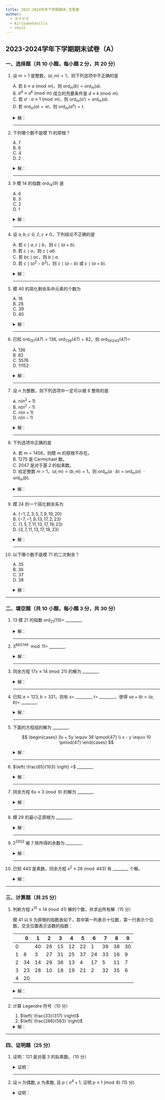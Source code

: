 ```yaml
---
title: 2023-2024学年下学期期末_含答案
author:
  - タクヤマ
  - KirisameVanilla
  - zeyi2
---
```


## 2023-2024学年下学期期末试卷（A）  

### 一、选择题（共 10 小题，每小题 2 分，共 20 分）

1. 设 $m > 1$ 是整数，$(a, m) = 1$，则下列选项中不正确的是

    A. 若 $b \equiv a \pmod{m}$，则 $\mathrm{ord}_m(b) = \mathrm{ord}_m(a)$.<br>
    B. $a^d \equiv a^k \pmod{m}$ 成立的充要条件是 $d \equiv k \pmod{m}$.<br>
    C. 若 $a' \cdot a \equiv 1 \pmod{m}$，则 $\mathrm{ord}_m(a') = \mathrm{ord}_m(a)$.<br>
    D. 若 $\mathrm{ord}_m(a) = st$，则 $\mathrm{ord}_m(a^s) = t$.

    <details>
    <summary>解：</summary>
    B

    $a^d \equiv a^k \pmod{m}$ 成立的充要条件是 $d \equiv k \pmod{(\mathrm{ord}_m(a))}$
    </details>

    ***

2. 下列哪个数不是模 11 的原根？

    A. 7<br>
    B. 6<br>
    C. 4<br>
    D. 2

    <details>
    <summary>解：</summary>
    C

    简单验证即可
    </details>

    ***

3. 9 模 14 的指数 $\mathrm{ord}_{14}(9)$ 是

    A. 6<br>
    B. 3<br>
    C. 2<br>
    D. 1

    <details>
    <summary>解：</summary>
    B

    简单计算即可
    </details>

    ***

4. 设 $a, b, c \in \mathbb{Z}, c \ne 0$，下列结论不正确的是

    A. 若 $c \mid a, c \mid b$，则 $c \mid (a + b)$.  
    B. 若 $c \mid a$，则 $c \mid ab$.  
    C. 若 $bc \mid ac$，则 $b \mid a$.  
    D. 若 $c \mid (a^2 - b^2)$，则 $c \mid (a - b)$ 或 $c \mid (a + b)$.

    <details>
    <summary>解：</summary>
    D

    例如 $a - b = 3, a + b = 5, c = 15$
    </details>

    ***

5. 模 40 的简化剩余系中元素的个数为

    A. 16<br>
    B. 28<br>
    C. 39<br>
    D. 40

    <details>
    <summary>解：</summary>
    A

    $\varphi(40) = 16$
    </details>

    ***

6. 已知 $\mathrm{ord}_{137}(47) = 136$, $\mathrm{ord}_{739}(47) = 82$，则 $\mathrm{ord}_{101243}(47) =$

    A. 136<br>
    B. 82<br>
    C. 5576<br>
    D. 11152

    <details>
    <summary>解：</summary>
    C  

    因为 $(137, 739) = 1, 137*739 = 101243$, 故 $\mathrm{ord}_{101243}(47) = [\mathrm{ord}_{137}(47), \mathrm{ord}_{739}(47)] = [136, 82] = 5576$
    </details>

    ***

7. 设 $n$ 为整数，则下列选项中一定可以被 6 整除的是

    A. $n(n^2 + 1)$  
    B. $n(n^2 - 1)$  
    C. $n(n + 1)$  
    D. $n(n - 1)$

    <details>
    <summary>解：</summary>
    B

    $n(n^2 - 1) = n(n-1)(n+1)$，因子中必然存在2与3，故能被6整除
    </details>

    ***

8. 下列选项中正确的是

    A. 若 $m = 1458$，则模 $m$ 的原根不存在。  
    B. 1275 是 Carmichael 数。  
    C. 2047 是对于基 2 的拟素数。  
    D. 给定整数 $m > 1$，$(a,m) = (b,m) = 1$，则 $\mathrm{ord}_m(a \cdot b) = \mathrm{ord}_m(a)\ \cdot \mathrm{ord}_m(b)$.

    <details>
    <summary>解：</summary>
    C

    简单验证即可
    </details>

    ***

9. 模 24 的一个简化剩余系为

    A. $\{-1, 2, 3, 5, 7, 9, 19, 20\}$  
    B. $\{-7, -1, 9, 13, 17, 2, 23\}$  
    C. $\{1, 5, 7, 11, 13, 17, 19, 23\}$  
    D. $\{3, 7, 11, 13, 17, 19, 23\}$

    <details>
    <summary>解：</summary>
    C

    由定义验证即可
    </details>

    ***

10. 以下哪个数不是模 71 的二次剩余？

    A. 35<br>
    B. 36<br>
    C. 37<br>
    D. 38

    <details>
    <summary>解：</summary>
    A

    计算勒让德符号即可
    </details>

***

### 二、填空题（共 10 小题，每小题 3 分，共 30 分）

1. 13 模 21 的指数 $\mathrm{ord}_{21}(13) =$ ________.

    <details>
    <summary>解：</summary>
    2

    $13^2 = 169 \equiv 1 \pmod{21}$，故 $\mathrm{ord}_{21}(13) = 2$
    </details>

    ***

2. $3^{865749} \mod 11 =$ ________.

    <details>
    <summary>解：</summary>
    4

    因为 $(3, 11) = 1$，故 $3^{10} \equiv 1 \pmod{11}$，则 $3^{865749} \equiv 3^9 \equiv 4 \pmod{11}$
    </details>

    ***

3. 同余方程 $17x \equiv 14 \pmod{21}$ 的解为 ________.

    <details>
    <summary>解：</summary>

    $x \equiv 7 \pmod{21}$

    先计算17在模21下的逆元，简单计算得到 $17 * 5 \equiv 1 \pmod{21}$，再变形原方程为 $5 * 17x \equiv 5 * 14 \pmod{21}$，即 $x \equiv 70 \equiv 7 \pmod{21}$

    </details>

    ***

4. 已知 $a = 123, b = 321$，则有 $s =$ ________, $t =$ ________，使得 $sa + tb = (a, b) =$ ________.

    <details>
    <summary>解：</summary>

    $s = 47, t = -18, (a,b) = 3$

    进行exgcd即可，算法参见教材第一章
    </details>

    ***

5. 下面的方程组的解为 ________.

    $$ \begin{cases}
    3x + 5y \equiv 38 \pmod{47} \\
    x - y \equiv 10 \pmod{47}
    \end{cases} $$

    <details>
    <summary>解：</summary>

    $x \equiv 11 \pmod{47}, y \equiv 1 \pmod{47}$

    变形后解一元一次同余方程即可
    </details>

    ***

6. $\left( \frac{65}{103} \right) =$ ________.

    <details>
    <summary>解：</summary>
    -1

    简单计算勒让德符号
    </details>

    ***

7. 同余方程 $6x \equiv 3 \pmod{9}$ 的解为 ________.

    <details>
    <summary>解：</summary>

    $x \equiv 2, 5, 8 \pmod{9}$

    做法同3，注意多解
    </details>

    ***

8. 模 29 的最小正原根为 ________.

    <details>
    <summary>解：</summary>
    2

    简单检验计算即可
    </details>

    ***

9. $2^{2002}$ 被 7 除所得的余数为 ________.

    <details>
    <summary>解：</summary>
    2

    做法同2
    </details>

    ***

10. 已知 443 是素数，同余方程 $x^2 \equiv 26 \pmod{443}$ 有 ________ 个解。

    <details>
    <summary>解：</summary>
    0

    计算勒让德符号 $\left( \frac{26}{443} \right)$即可
    </details>

***

### 三、计算题（共 25 分）

1. 判断方程 $x^{15} \equiv 14 \pmod{41}$ 解的个数，并求出所有解（15 分）

    模 41 以 6 为原根的指数表如下，其中第一列表示十位数，第一行表示个位数，交叉位置表示该数的指数：

    |     | 0 | 1 | 2 | 3 | 4 | 5 | 6 | 7 | 8 | 9 |
    |-----|---|---|---|---|---|---|---|---|---|---|
    | 0   |   | 40| 26| 15| 12| 22| 1 | 39| 38| 30|
    | 1   | 8 | 3 | 27| 31| 25| 37| 24| 33| 16| 9 |
    | 2   | 34| 14| 29| 36| 13| 4 | 17| 5 | 11| 7 |
    | 3   | 23| 28| 10| 18| 19| 21| 2 | 32| 35| 6 |
    | 4   | 20|   |   |   |   |   |   |   |   |   |

    <details>
    <summary>解：</summary>

    $\because\varphi(41)=40,\ (\varphi(41),15)=5$  
    $\therefore\text{方程有5个解}$  
    $x^{15}\equiv14\ (mod\ 41)$  
    查表得 $14\equiv6^{25}\ (mod\ 41)$  
    令 $x\equiv\ 6^a\ (mod\ 41)$  
    则有 $6^{a^{15}}\equiv6^{25}\ (mod\ 41)$  
    即 $6^{15a}\equiv6^{25}\ (mod\ 41)$  
    则 $15a\equiv25\ (mod\ 40)$  
    化为 $3a\equiv5\ (mod\ 8)$，该式解为 $a\equiv7\ (mod\ 8)$  
    故解为 $a\equiv7,15,23,31,39\ (mod\ 40)$  
    查表得原式解为 $x\equiv29,3,30,13,7\ (mod\ 41)$

    </details>

    ***

2. 计算 Legendre 符号（10 分）

    1) $\left( \frac{33}{317} \right)$  
    2) $\left( \frac{286}{563} \right)$

    <details>
    <summary>解：</summary>

    勒让德符号的计算较为简单，这里不给出解题过程，两问的答案分别是-1，-1

    </details>

***

### 四、证明题（25 分）

1. 证明：121 是对基 3 的拟素数。（10 分）

    <details>
    <summary>证明：</summary>

    要证121是基3的拟素数，即证 $3^{120}\equiv1\ (mod\ 121)$  

    一种常见的思路：  
    显然121与3互素，由欧拉定理， $\varphi(121)=11^2-11=110,3^{\varphi(121)}=3^{110}\equiv1\ (mod\ 121)$  
    所以 $3^{120}\equiv3^{10}\ (mod\ 121)$, $3^{10}$显然可以手动验算，得证  

    另一种可能性：  
    尝试逐个检验后发现 $3^{5}=243\equiv1\ (mod\ 121),5|120$，直接得证

    </details>

    ***

2. 设 $n$ 为偶数, $p$ 为素数, 且 $p \mid n^{4} + 1$, 证明 $p \equiv 1 \pmod 8$ (15 分)

    <details>
    <summary>证明：</summary>

    显然p不为2  

    $\because p|n^4+1$  
    $\therefore n^4+1\equiv 0\ (mod \ p)$  
    $\therefore n^4+2n^2+1\equiv 2n^2\ (mod \ p)$  
    $\therefore (n^2+1)^2\equiv 2n^2\ (mod \ p)$  

    由二次剩余的定义，知式子右边是模p的二次剩余  
    $\therefore(\frac{2n^2}{p})=1$  

    又 $\because (n,p)=1$  
    $\therefore(\frac{2}{p})=1$  
    $\therefore p\equiv 1,-1\ (mod\ 8)$  

    类似的，有 $n^4-2n^2+1\equiv -2n^2\ (mod \ p),(\frac{-2}{p})=1$  
    分别检验 $p\equiv 1\ (mod\ 8)$ 与 $p\equiv -1\ (mod\ 8)$，发现只有 $p\equiv 1\ (mod\ 8)$满足条件，得证
    </details>
